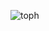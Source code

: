 ![toph](https://user-images.githubusercontent.com/128472454/226676984-b674e83c-037c-41d7-92d8-5e893ab0e1b7.jpg)
